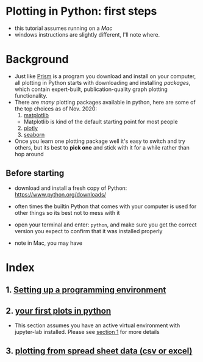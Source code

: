 # Plotting in Python: first steps
- this tutorial assumes running on a *Mac*
- windows instructions are slightly different, I'll note where.
# Background

- Just like [Prism](https://www.graphpad.com/scientific-software/prism/) is a program you download and install on your computer, all plotting in Python starts with downloading and installing *packages*, which contain expert-built, publication-quality graph plotting functionality.
- There are *many* plotting packages available in python, here are some of the top choices as of Nov. 2020:
  1. [matplotlib](https://matplotlib.org/tutorials/introductory/pyplot.html)
    - Matplotlib is kind of the default starting point for most people
  2. [plotly](https://plotly.com/python/getting-started/)
  3. [seaborn](https://seaborn.pydata.org/tutorial/function_overview.html)
- Once you learn one plotting package well it's easy to switch and try others, but its best to **pick one** and stick with it for a while rather than hop around

## Before starting
- download and install a fresh copy of Python: https://www.python.org/downloads/
- often times the builtin Python that comes with your computer is used for other things so its best not to mess with it
- open your terminal and enter: `python`, and make sure you get the correct version you expect to confirm that it was installed properly

- note in Mac, you may have
# Index
## 1. [Setting up a programming environment](programming_environments.md)
## 2. [your first plots in python](plotting_01.ipynb)
 - This section assumes you have an active virtual environment with jupyter-lab installed. Please see [section 1](programming_environments.md) for more details
## 3. [plotting from spread sheet data (csv or excel)](02_plotting_from_spreadsheets.ipynb)